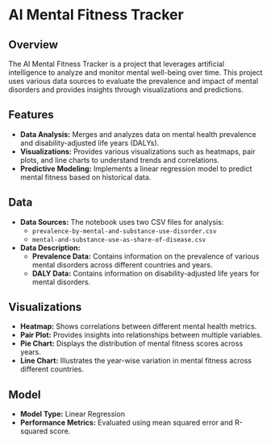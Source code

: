 <h1>AI Mental Fitness Tracker</h1>

<h2>Overview</h2>
<p>
    The AI Mental Fitness Tracker is a project that leverages artificial intelligence to analyze and monitor mental well-being over time. This project uses various data sources to evaluate the prevalence and impact of mental disorders and provides insights through visualizations and predictions.
</p>

<h2>Features</h2>
<ul>
    <li><strong>Data Analysis:</strong> Merges and analyzes data on mental health prevalence and disability-adjusted life years (DALYs).</li>
    <li><strong>Visualizations:</strong> Provides various visualizations such as heatmaps, pair plots, and line charts to understand trends and correlations.</li>
    <li><strong>Predictive Modeling:</strong> Implements a linear regression model to predict mental fitness based on historical data.</li>
</ul>

<h2>Data</h2>
<ul>
    <li><strong>Data Sources:</strong> The notebook uses two CSV files for analysis:
        <ul>
            <li><code>prevalence-by-mental-and-substance-use-disorder.csv</code></li>
            <li><code>mental-and-substance-use-as-share-of-disease.csv</code></li>
        </ul>
    </li>
    <li><strong>Data Description:</strong>
        <ul>
            <li><strong>Prevalence Data:</strong> Contains information on the prevalence of various mental disorders across different countries and years.</li>
            <li><strong>DALY Data:</strong> Contains information on disability-adjusted life years for mental disorders.</li>
        </ul>
    </li>
</ul>

<h2>Visualizations</h2>
<ul>
    <li><strong>Heatmap:</strong> Shows correlations between different mental health metrics.</li>
    <li><strong>Pair Plot:</strong> Provides insights into relationships between multiple variables.</li>
    <li><strong>Pie Chart:</strong> Displays the distribution of mental fitness scores across years.</li>
    <li><strong>Line Chart:</strong> Illustrates the year-wise variation in mental fitness across different countries.</li>
</ul>

<h2>Model</h2>
<ul>
    <li><strong>Model Type:</strong> Linear Regression</li>
    <li><strong>Performance Metrics:</strong> Evaluated using mean squared error and R-squared score.</li>
</ul>
